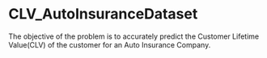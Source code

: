 # CLV_AutoInsuranceDataset
The objective of the problem is to accurately predict the Customer Lifetime Value(CLV) of the customer for an Auto Insurance Company.
